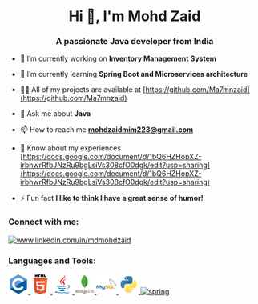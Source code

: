<h1 align="center">Hi 👋, I'm Mohd Zaid</h1>
<h3 align="center">A passionate Java developer from India</h3>

- 🔭 I’m currently working on **Inventory Management System**

- 🌱 I’m currently learning **Spring Boot and Microservices architecture**

- 👨‍💻 All of my projects are available at [https://github.com/Ma7mnzaid](https://github.com/Ma7mnzaid)

- 💬 Ask me about **Java**

- 📫 How to reach me **mohdzaidmim223@gmail.com**

- 📄 Know about my experiences [https://docs.google.com/document/d/1bQ6HZHopXZ-irbhwrRfbJNzRu9bgLsiVs308cfO0dgk/edit?usp=sharing](https://docs.google.com/document/d/1bQ6HZHopXZ-irbhwrRfbJNzRu9bgLsiVs308cfO0dgk/edit?usp=sharing)

- ⚡ Fun fact **I like to think I have a great sense of humor!**

<h3 align="left">Connect with me:</h3>
<p align="left">
<a href="https://linkedin.com/in/www.linkedin.com/in/mdmohdzaid" target="blank"><img align="center" src="https://raw.githubusercontent.com/rahuldkjain/github-profile-readme-generator/master/src/images/icons/Social/linked-in-alt.svg" alt="www.linkedin.com/in/mdmohdzaid" height="30" width="40" /></a>
</p>

<h3 align="left">Languages and Tools:</h3>
<p align="left"> <a href="https://www.cprogramming.com/" target="_blank" rel="noreferrer"> <img src="https://raw.githubusercontent.com/devicons/devicon/master/icons/c/c-original.svg" alt="c" width="40" height="40"/> </a> <a href="https://www.w3.org/html/" target="_blank" rel="noreferrer"> <img src="https://raw.githubusercontent.com/devicons/devicon/master/icons/html5/html5-original-wordmark.svg" alt="html5" width="40" height="40"/> </a> <a href="https://www.java.com" target="_blank" rel="noreferrer"> <img src="https://raw.githubusercontent.com/devicons/devicon/master/icons/java/java-original.svg" alt="java" width="40" height="40"/> </a> <a href="https://www.mongodb.com/" target="_blank" rel="noreferrer"> <img src="https://raw.githubusercontent.com/devicons/devicon/master/icons/mongodb/mongodb-original-wordmark.svg" alt="mongodb" width="40" height="40"/> </a> <a href="https://www.mysql.com/" target="_blank" rel="noreferrer"> <img src="https://raw.githubusercontent.com/devicons/devicon/master/icons/mysql/mysql-original-wordmark.svg" alt="mysql" width="40" height="40"/> </a> <a href="https://www.python.org" target="_blank" rel="noreferrer"> <img src="https://raw.githubusercontent.com/devicons/devicon/master/icons/python/python-original.svg" alt="python" width="40" height="40"/> </a> <a href="https://spring.io/" target="_blank" rel="noreferrer"> <img src="https://www.vectorlogo.zone/logos/springio/springio-icon.svg" alt="spring" width="40" height="40"/> </a> </p>
